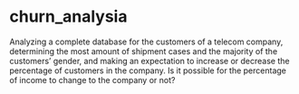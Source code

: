 # churn_analysia
Analyzing a complete database for the customers of a telecom company, determining the most amount of shipment cases and the majority of the customers’ gender, and making an expectation to increase or decrease the percentage of customers in the company. Is it possible for the percentage of income to change to the company or not?
